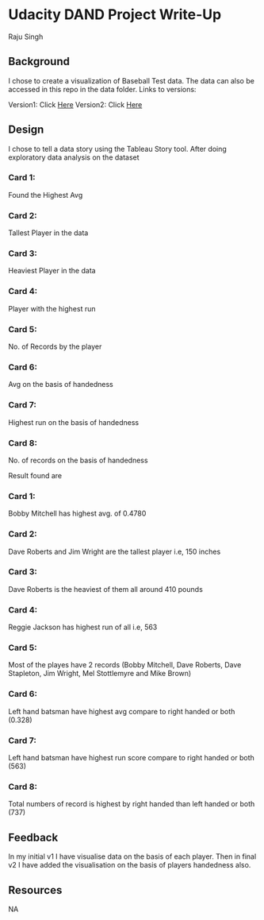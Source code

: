 # Udacity DAND Project Write-Up
Raju Singh

## Background

I chose to create a visualization of Baseball Test data. The data can also be accessed in this repo in the data folder.
Links to versions:

Version1: Click [Here](https://public.tableau.com/profile/raju.singh8842#!/vizhome/baseballdatav1/Story1)
Version2: Click [Here](https://public.tableau.com/profile/raju.singh8842#!/vizhome/baseballdata/Story1?publish=yes)

## Design

I chose to tell a data story using the Tableau Story tool. After doing exploratory data analysis on the dataset

### Card 1:
Found the Highest Avg
### Card 2: 
Tallest Player in the data
### Card 3: 
Heaviest Player in the data
### Card 4: 
Player with the highest run 
### Card 5: 
No. of Records by the player
### Card 6: 
Avg on the basis of handedness
### Card 7: 
Highest run on the basis of handedness
### Card 8: 
No. of records on the basis of handedness

Result found are

### Card 1: 
Bobby Mitchell has highest avg. of 0.4780
### Card 2: 
Dave Roberts and Jim Wright are the tallest player i.e, 150 inches
### Card 3: 
Dave Roberts is the heaviest of them all around 410 pounds
### Card 4: 
Reggie Jackson has highest run of all i.e, 563
### Card 5: 
Most of the playes have 2 records (Bobby Mitchell, Dave Roberts, Dave Stapleton, Jim Wright, Mel Stottlemyre and Mike Brown)
### Card 6: 
Left hand batsman have highest avg compare to right handed or both (0.328)
### Card 7: 
Left hand batsman have highest run score compare to right handed or both (563)
### Card 8: 
Total numbers of record is highest by right handed than left handed or both (737)

## Feedback

In my initial v1 I have visualise data on the basis of each player.
Then in final v2 I have added the visualisation on the basis of players handedness also.

## Resources

NA
